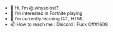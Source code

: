 - 👋 Hi, I’m @.whysolost?
- 👀 I’m interested in Fortnite playing
- 🌱 I’m currently learning C# , HTML
- 📫 How to reach me : Discord : Fuck Off#1609
